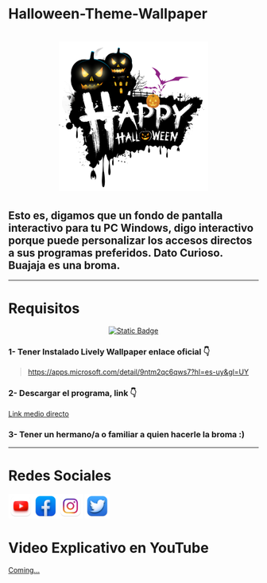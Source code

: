 <p align="center">
    <h1>Halloween-Theme-Wallpaper<h1>
</p>
<p align="center">
    <img src="/static/img/imagen.png" width="300px" height="300px">
</p>

## Esto es, digamos que un fondo de pantalla interactivo para tu PC Windows, digo interactivo porque puede personalizar los accesos directos a sus programas preferidos. Dato Curioso. Buajaja es una broma.

---

# Requisitos
<p align="center">
    <a href="https://www.youtube.com/@OnelCrack"><img alt="Static Badge" src="https://img.shields.io/badge/follow-me-red?style=plastic&color=%23181818&link=https%3A%2F%2Fwww.youtube.com%2F%40OnelCrack"></a>
</p>

### 1- Tener Instalado Lively Wallpaper enlace oficial 👇
> https://apps.microsoft.com/detail/9ntm2qc6qws7?hl=es-uy&gl=UY

### 2- Descargar el programa, link 👇
[Link medio directo]("")

### 3- Tener un hermano/a o familiar a quien hacerle la broma :)

---

# Redes Sociales
<a href="https://www.youtube.com/@OnelCrack"><img src="/static/img/socials/YouTube.png" width="50px" height="50px"></img></a><a href="https://www.facebook.com/profile.php?id=100092376152191"><img src="/static/img/socials/Facebook.png" width="50px" height="50px"></img></a><a href=""><img src="/static/img/socials/Instagram.png" width="50px" height="50px"></a>
<a href="https://twitter.com/Onel_Crack?t=NFwmb3M7Gb8dr-B9oUubaw&s=09"><img src="/static/img/socials/twitter.png" width="50px" height="50px"></a>

# Video Explicativo en YouTube
[Coming...]("")
